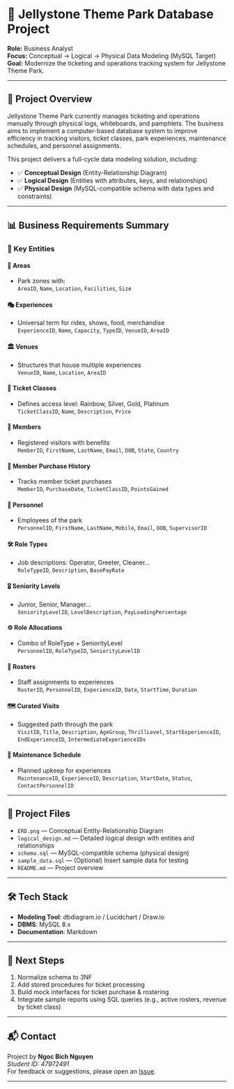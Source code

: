 # 🎢 Jellystone Theme Park Database Project

**Role:** Business Analyst  
**Focus:** Conceptual → Logical → Physical Data Modeling (MySQL Target)  
**Goal:** Modernize the ticketing and operations tracking system for Jellystone Theme Park.

---

## 📌 Project Overview

Jellystone Theme Park currently manages ticketing and operations manually through physical logs, whiteboards, and pamphlets. The business aims to implement a computer-based database system to improve efficiency in tracking visitors, ticket classes, park experiences, maintenance schedules, and personnel assignments.

This project delivers a full-cycle data modeling solution, including:

- ✅ **Conceptual Design** (Entity-Relationship Diagram)
- ✅ **Logical Design** (Entities with attributes, keys, and relationships)
- ✅ **Physical Design** (MySQL-compatible schema with data types and constraints)

---

## 📊 Business Requirements Summary

### 🔹 Key Entities

#### 🎡 Areas
- Park zones with:  
  `AreaID`, `Name`, `Location`, `Facilities`, `Size`

#### 🎭 Experiences
- Universal term for rides, shows, food, merchandise  
  `ExperienceID`, `Name`, `Capacity`, `TypeID`, `VenueID`, `AreaID`

#### 🏛️ Venues
- Structures that house multiple experiences  
  `VenueID`, `Name`, `Location`, `AreaID`

#### 🎫 Ticket Classes
- Defines access level: Rainbow, Silver, Gold, Platinum  
  `TicketClassID`, `Name`, `Description`, `Price`

#### 🙋 Members
- Registered visitors with benefits  
  `MemberID`, `FirstName`, `LastName`, `Email`, `DOB`, `State`, `Country`

#### 🧾 Member Purchase History
- Tracks member ticket purchases  
  `MemberID`, `PurchaseDate`, `TicketClassID`, `PointsGained`

#### 👷 Personnel
- Employees of the park  
  `PersonnelID`, `FirstName`, `LastName`, `Mobile`, `Email`, `DOB`, `SupervisorID`

#### 🛠️ Role Types
- Job descriptions: Operator, Greeter, Cleaner...  
  `RoleTypeID`, `Description`, `BasePayRate`

#### 🎖️ Seniority Levels
- Junior, Senior, Manager...  
  `SeniorityLevelID`, `LevelDescription`, `PayLoadingPercentage`

#### ⚙️ Role Allocations
- Combo of RoleType + SeniorityLevel  
  `PersonnelID`, `RoleTypeID`, `SeniorityLevelID`

#### 📅 Rosters
- Staff assignments to experiences  
  `RosterID`, `PersonnelID`, `ExperienceID`, `Date`, `StartTime`, `Duration`

#### 🗺️ Curated Visits
- Suggested path through the park  
  `VisitID`, `Title`, `Description`, `AgeGroup`, `ThrillLevel`, `StartExperienceID`, `EndExperienceID`, `IntermediateExperienceIDs`

#### 🧰 Maintenance Schedule
- Planned upkeep for experiences  
  `MaintenanceID`, `ExperienceID`, `Description`, `StartDate`, `Status`, `ContactPersonnelID`

---

## 📁 Project Files

- `ERD.png` — Conceptual Entity-Relationship Diagram  
- `logical_design.md` — Detailed logical design with entities and relationships  
- `schema.sql` — MySQL-compatible schema (physical design)  
- `sample_data.sql` — (Optional) Insert sample data for testing  
- `README.md` — Project overview

---

## 🛠️ Tech Stack

- **Modeling Tool**: dbdiagram.io / Lucidchart / Draw.io  
- **DBMS**: MySQL 8.x  
- **Documentation**: Markdown

---

## 🚀 Next Steps

1. Normalize schema to 3NF  
2. Add stored procedures for ticket processing  
3. Build mock interfaces for ticket purchase & rostering  
4. Integrate sample reports using SQL queries (e.g., active rosters, revenue by ticket class)

---

## 📬 Contact

Project by **Ngoc Bich Nguyen**  
_Student ID: 47972491_  
For feedback or suggestions, please open an [Issue](https://github.com/your-username/jellystone-theme-park-db/issues).

---
